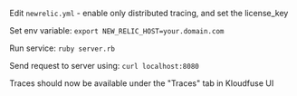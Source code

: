 Edit `newrelic.yml` - enable only distributed tracing, and set the license_key

Set env variable:
`export NEW_RELIC_HOST=your.domain.com`

Run service:
`ruby server.rb`

Send request to server using:
`curl localhost:8080`

Traces should now be available under the "Traces" tab in Kloudfuse UI